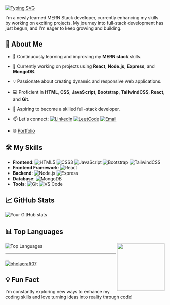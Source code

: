 [![Typing SVG](https://readme-typing-svg.demolab.com?font=Poppins&weight=700&size=30&pause=1000&width=435&lines=Hi+%F0%9F%91%8B%2C+I'm+Deepak+Kumar)](https://git.io/typing-svg)

I'm a newly learned MERN Stack developer, currently enhancing my skills by working on exciting projects. My journey into full-stack development has just begun, and I'm eager to keep growing and building.

## 🚀 About Me

- 🌱 Continuously learning and improving my **MERN stack** skills.
- 🔭 Currently working on projects using **React**, **Node.js**, **Express**, and **MongoDB**.
- 💡 Passionate about creating dynamic and responsive web applications.
- 💻 Proficient in **HTML**, **CSS**, **JavaScript**, **Bootstrap**, **TailwindCSS**, **React**, and **Git**.
- 🎯 Aspiring to become a skilled full-stack developer.
- 📫 Let's connect: 
  [![LinkedIn](https://img.shields.io/badge/-LinkedIn-0077B5?style=flat-square&logo=linkedin&logoColor=white)](https://www.linkedin.com/in/deepakkumar629/)
  [![LeetCode](https://img.shields.io/badge/-LeetCode-FFA116?style=flat-square&logo=leetcode&logoColor=white)](https://leetcode.com/Deepak_Kumar6/)
  [![Email](https://img.shields.io/badge/-Email-D14836?style=flat-square&logo=gmail&logoColor=white)](mailto:ydeepak6299@gmail.com)
  
- 🌐 [Portfolio](https://your-portfolio-link.com)

## 🛠️ My Skills

- **Frontend**: ![HTML5](https://img.shields.io/badge/-HTML5-E34F26?style=flat-square&logo=html5&logoColor=white) ![CSS3](https://img.shields.io/badge/-CSS3-1572B6?style=flat-square&logo=css3) ![JavaScript](https://img.shields.io/badge/-JavaScript-F7DF1E?style=flat-square&logo=javascript&logoColor=black) ![Bootstrap](https://img.shields.io/badge/-Bootstrap-563D7C?style=flat-square&logo=bootstrap) ![TailwindCSS](https://img.shields.io/badge/-TailwindCSS-38B2AC?style=flat-square&logo=tailwind-css)
- **Frontend Framework**: ![React](https://img.shields.io/badge/-React-black?style=flat-square&logo=react)
- **Backend**: ![Node.js](https://img.shields.io/badge/-Node.js-43853D?style=flat-square&logo=node.js&logoColor=white) ![Express](https://img.shields.io/badge/-Express-black?style=flat-square&logo=express)
- **Database**: ![MongoDB](https://img.shields.io/badge/-MongoDB-4EA94B?style=flat-square&logo=mongodb&logoColor=white)
- **Tools**: ![Git](https://img.shields.io/badge/-Git-F05032?style=flat-square&logo=git&logoColor=white) ![VS Code](https://img.shields.io/badge/-VS%20Code-007ACC?style=flat-square&logo=visual-studio-code&logoColor=white)


## 📈 GitHub Stats

![Your GitHub stats](https://github-readme-stats.vercel.app/api?username=Deepak-Kumar62&show_icons=true&hide_title=true)

## 📊 Top Languages
<img align="right" height="150" src="https://media.giphy.com/media/v1.Y2lkPTc5MGI3NjExZXNldm53cjhrOG52bDVvNjQyYWgwYWJmMHltODk0cTBocWJkYXRvZSZlcD12MV9naWZzX3NlYXJjaCZjdD1n/bGgsc5mWoryfgKBx1u/giphy.gif"  />

![Top Languages](https://github-readme-stats.vercel.app/api/top-langs/?username=Deepak-Kumar62&layout=compact&langs_count=8)



<hr/>

###
<p align="left"> <a href="https://github.com/ryo-ma/github-profile-trophy"><img src="https://github-profile-trophy.vercel.app/?username=Deepak-Kumar62" alt="bholacraft07" /></a> </p>

## 💡 Fun Fact
I'm constantly exploring new ways to enhance my coding skills and love turning ideas into reality through code!

